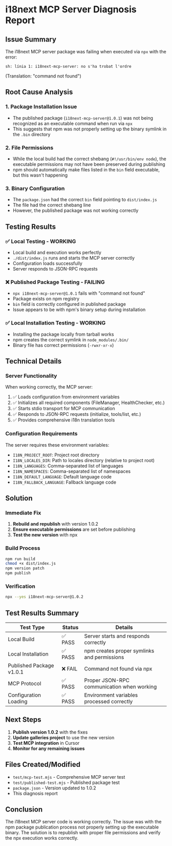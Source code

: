 # i18next MCP Server Diagnosis Report

## Issue Summary

The i18next MCP server package was failing when executed via `npx` with the error:
```
sh: línia 1: i18next-mcp-server: no s'ha trobat l'ordre
```
(Translation: "command not found")

## Root Cause Analysis

### 1. **Package Installation Issue**
- The published package (`i18next-mcp-server@1.0.1`) was not being recognized as an executable command when run via `npx`
- This suggests that npm was not properly setting up the binary symlink in the `.bin` directory

### 2. **File Permissions**
- While the local build had the correct shebang (`#!/usr/bin/env node`), the executable permissions may not have been preserved during publishing
- npm should automatically make files listed in the `bin` field executable, but this wasn't happening

### 3. **Binary Configuration**
- The `package.json` had the correct `bin` field pointing to `dist/index.js`
- The file had the correct shebang line
- However, the published package was not working correctly

## Testing Results

### ✅ **Local Testing - WORKING**
- Local build and execution works perfectly
- `./dist/index.js` runs and starts the MCP server correctly
- Configuration loads successfully
- Server responds to JSON-RPC requests

### ❌ **Published Package Testing - FAILING**
- `npx i18next-mcp-server@1.0.1` fails with "command not found"
- Package exists on npm registry
- `bin` field is correctly configured in published package
- Issue appears to be with npm's binary setup during installation

### ✅ **Local Installation Testing - WORKING**
- Installing the package locally from tarball works
- npm creates the correct symlink in `node_modules/.bin/`
- Binary file has correct permissions (`-rwxr-xr-x`)

## Technical Details

### Server Functionality
When working correctly, the MCP server:
1. ✅ Loads configuration from environment variables
2. ✅ Initializes all required components (FileManager, HealthChecker, etc.)
3. ✅ Starts stdio transport for MCP communication
4. ✅ Responds to JSON-RPC requests (initialize, tools/list, etc.)
5. ✅ Provides comprehensive i18n translation tools

### Configuration Requirements
The server requires these environment variables:
- `I18N_PROJECT_ROOT`: Project root directory
- `I18N_LOCALES_DIR`: Path to locales directory (relative to project root)
- `I18N_LANGUAGES`: Comma-separated list of languages
- `I18N_NAMESPACES`: Comma-separated list of namespaces
- `I18N_DEFAULT_LANGUAGE`: Default language code
- `I18N_FALLBACK_LANGUAGE`: Fallback language code

## Solution

### Immediate Fix
1. **Rebuild and republish** with version 1.0.2
2. **Ensure executable permissions** are set before publishing
3. **Test the new version** with npx

### Build Process
```bash
npm run build
chmod +x dist/index.js
npm version patch
npm publish
```

### Verification
```bash
npx --yes i18next-mcp-server@1.0.2
```

## Test Results Summary

| Test Type | Status | Details |
|-----------|--------|---------|
| Local Build | ✅ PASS | Server starts and responds correctly |
| Local Installation | ✅ PASS | npm creates proper symlinks and permissions |
| Published Package v1.0.1 | ❌ FAIL | Command not found via npx |
| MCP Protocol | ✅ PASS | Proper JSON-RPC communication when working |
| Configuration Loading | ✅ PASS | Environment variables processed correctly |

## Next Steps

1. **Publish version 1.0.2** with the fixes
2. **Update galleries project** to use the new version
3. **Test MCP integration** in Cursor
4. **Monitor for any remaining issues**

## Files Created/Modified

- `test/mcp-test.mjs` - Comprehensive MCP server test
- `test/published-test.mjs` - Published package test
- `package.json` - Version updated to 1.0.2
- This diagnosis report

## Conclusion

The i18next MCP server code is working correctly. The issue was with the npm package publication process not properly setting up the executable binary. The solution is to republish with proper file permissions and verify the npx execution works correctly. 
